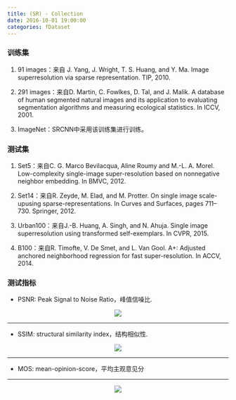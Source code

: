 ```yaml
---
title: (SR) - Collection
date: 2016-10-01 19:00:00
categories: fDataset
---
```


<script type="text/javascript" src="http://cdn.mathjax.org/mathjax/latest/MathJax.js?config=default"></script>

### 训练集

1. 91 images：来自 J. Yang, J. Wright, T. S. Huang, and Y. Ma. Image superresolution via sparse representation. TIP, 2010.
   
2. 291 images：来自D. Martin, C. Fowlkes, D. Tal, and J. Malik. A database of human segmented natural images and its application to evaluating segmentation algorithms and measuring ecological statistics. In ICCV, 2001.

3. ImageNet：SRCNN中采用该训练集进行训练。

### 测试集

1. Set5：来自C. G. Marco Bevilacqua, Aline Roumy and M.-L. A. Morel. Low-complexity single-image super-resolution based on nonnegative neighbor embedding. In BMVC, 2012.

2. Set14：来自R. Zeyde, M. Elad, and M. Protter. On single image scale-upusing sparse-representations. In Curves and Surfaces, pages 711–730. Springer, 2012.

3. Urban100：来自J.-B. Huang, A. Singh, and N. Ahuja. Single image superresolution using transformed self-exemplars. In CVPR, 2015.

4. B100：来自R. Timofte, V. De Smet, and L. Van Gool. A+: Adjusted anchored neighborhood regression for fast super-resolution. In ACCV, 2014.

### 测试指标

* PSNR: Peak Signal to Noise Ratio，峰值信噪比.

<center><img src="{{ site.baseurl }}/images/pdDataset/sr2.png"></center>

--------

* SSIM: structural similarity index，结构相似性.

<center><img src="{{ site.baseurl }}/images/pdDataset/sr3.png"></center>

-------

* MOS: mean-opinion-score，平均主观意见分

-------

<center><img src="{{ site.baseurl }}/images/pdDataset/sr1.png"></center>

